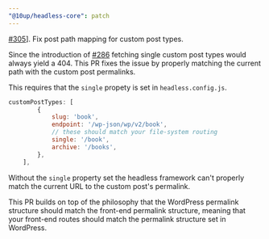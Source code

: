 ```yaml
---
"@10up/headless-core": patch
---
```


[#305](https://github.com/10up/headless/issues/305)]. Fix post path mapping for custom post types.

Since the introduction of [#286](https://github.com/10up/headless/pull/286) fetching single custom post types would always yield a 404. This PR fixes the issue by properly matching the current path with the custom post permalinks.

This requires that the `single` propety is set in `headless.config.js`.

```js
customPostTypes: [
        {
            slug: 'book',
            endpoint: '/wp-json/wp/v2/book',
            // these should match your file-system routing
            single: '/book',
            archive: '/books',
        },
    ],
```

Without the `single` property set the headless framework can't properly match the current URL to the custom post's permalink.

This PR builds on top of the philosophy that the WordPress permalink structure should match the front-end permalink structure, meaning that your front-end routes should match the permalink structure set in WordPress.